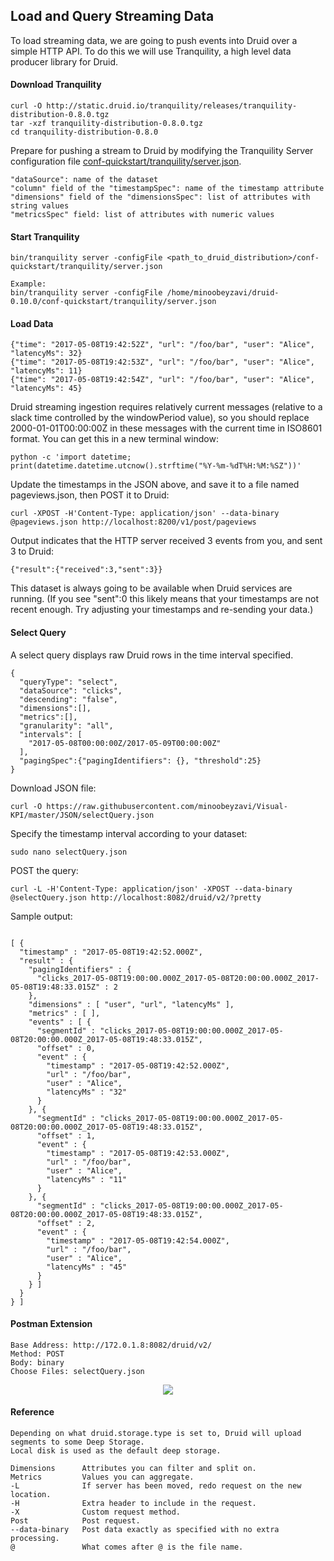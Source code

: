 ## Load and Query Streaming Data

To load streaming data, we are going to push events into Druid over a simple HTTP API. To do this we will use Tranquility, a high level data producer library for Druid.

#### Download Tranquility

```
curl -O http://static.druid.io/tranquility/releases/tranquility-distribution-0.8.0.tgz
tar -xzf tranquility-distribution-0.8.0.tgz
cd tranquility-distribution-0.8.0
```

Prepare for pushing a stream to Druid by modifying the Tranquility Server configuration file  <a href="https://raw.githubusercontent.com/druid-io/druid/master/examples/conf-quickstart/tranquility/server.json">conf-quickstart/tranquility/server.json</a>.

    "dataSource": name of the dataset
    "column" field of the "timestampSpec": name of the timestamp attribute
    "dimensions" field of the "dimensionsSpec": list of attributes with string values
    "metricsSpec" field: list of attributes with numeric values

#### Start Tranquility

```
bin/tranquility server -configFile <path_to_druid_distribution>/conf-quickstart/tranquility/server.json

Example:
bin/tranquility server -configFile /home/minoobeyzavi/druid-0.10.0/conf-quickstart/tranquility/server.json
```

#### Load Data

```
{"time": "2017-05-08T19:42:52Z", "url": "/foo/bar", "user": "Alice", "latencyMs": 32}
{"time": "2017-05-08T19:42:53Z", "url": "/foo/bar", "user": "Alice", "latencyMs": 11}
{"time": "2017-05-08T19:42:54Z", "url": "/foo/bar", "user": "Alice", "latencyMs": 45}
```

Druid streaming ingestion requires relatively current messages (relative to a slack time controlled by the windowPeriod value), so you should replace 2000-01-01T00:00:00Z in these messages with the current time in ISO8601 format. You can get this in a new terminal window:

```
python -c 'import datetime; print(datetime.datetime.utcnow().strftime("%Y-%m-%dT%H:%M:%SZ"))'
```

Update the timestamps in the JSON above, and save it to a file named pageviews.json, then POST it to Druid:

```
curl -XPOST -H'Content-Type: application/json' --data-binary @pageviews.json http://localhost:8200/v1/post/pageviews
```
Output indicates that the HTTP server received 3 events from you, and sent 3 to Druid:

```
{"result":{"received":3,"sent":3}}
```
This dataset is always going to be available when Druid services are running.
(If you see "sent":0 this likely means that your timestamps are not recent enough. Try adjusting your timestamps and re-sending your data.)

#### Select Query

A select query displays raw Druid rows in the time interval specified.

```
{
  "queryType": "select",
  "dataSource": "clicks",
  "descending": "false",
  "dimensions":[],
  "metrics":[],
  "granularity": "all",
  "intervals": [
    "2017-05-08T00:00:00Z/2017-05-09T00:00:00Z"
  ],
  "pagingSpec":{"pagingIdentifiers": {}, "threshold":25}
}
```

Download JSON file:
```
curl -O https://raw.githubusercontent.com/minoobeyzavi/Visual-KPI/master/JSON/selectQuery.json
```
Specify the timestamp interval according to your dataset:
```
sudo nano selectQuery.json
```
POST the query:
```
curl -L -H'Content-Type: application/json' -XPOST --data-binary @selectQuery.json http://localhost:8082/druid/v2/?pretty
```
Sample output:
```

[ {
  "timestamp" : "2017-05-08T19:42:52.000Z",
  "result" : {
    "pagingIdentifiers" : {
      "clicks_2017-05-08T19:00:00.000Z_2017-05-08T20:00:00.000Z_2017-05-08T19:48:33.015Z" : 2
    },
    "dimensions" : [ "user", "url", "latencyMs" ],
    "metrics" : [ ],
    "events" : [ {
      "segmentId" : "clicks_2017-05-08T19:00:00.000Z_2017-05-08T20:00:00.000Z_2017-05-08T19:48:33.015Z",
      "offset" : 0,
      "event" : {
        "timestamp" : "2017-05-08T19:42:52.000Z",
        "url" : "/foo/bar",
        "user" : "Alice",
        "latencyMs" : "32"
      }
    }, {
      "segmentId" : "clicks_2017-05-08T19:00:00.000Z_2017-05-08T20:00:00.000Z_2017-05-08T19:48:33.015Z",
      "offset" : 1,
      "event" : {
        "timestamp" : "2017-05-08T19:42:53.000Z",
        "url" : "/foo/bar",
        "user" : "Alice",
        "latencyMs" : "11"
      }
    }, {
      "segmentId" : "clicks_2017-05-08T19:00:00.000Z_2017-05-08T20:00:00.000Z_2017-05-08T19:48:33.015Z",
      "offset" : 2,
      "event" : {
        "timestamp" : "2017-05-08T19:42:54.000Z",
        "url" : "/foo/bar",
        "user" : "Alice",
        "latencyMs" : "45"
      }
    } ]
  }
} ]
```

#### Postman Extension

```
Base Address: http://172.0.1.8:8082/druid/v2/
Method: POST
Body: binary
Choose Files: selectQuery.json

```


<div align="center"><img src="https://github.com/minoobeyzavi/Visual-KPI/blob/master/Images/postman-streamingData.png"></img></div>


#### Reference
```
Depending on what druid.storage.type is set to, Druid will upload segments to some Deep Storage.
Local disk is used as the default deep storage.

Dimensions      Attributes you can filter and split on.
Metrics         Values you can aggregate.
-L              If server has been moved, redo request on the new location.
-H              Extra header to include in the request.
-X              Custom request method.
Post            Post request.
--data-binary   Post data exactly as specified with no extra processing.
@               What comes after @ is the file name.
```
